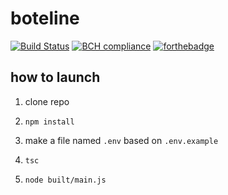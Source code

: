 # boteline

[![Build Status](https://travis-ci.com/oatmealine/boteline.svg?branch=master)](https://travis-ci.com/oatmealine/boteline) [![BCH compliance](https://bettercodehub.com/edge/badge/oatmealine/boteline?branch=master)](https://bettercodehub.com/) [![forthebadge](https://forthebadge.com/images/badges/built-with-love.svg)](https://forthebadge.com)

## how to launch

1. clone repo

2. `npm install`

3. make a file named `.env` based on `.env.example`

4. `tsc`

5. `node built/main.js`
